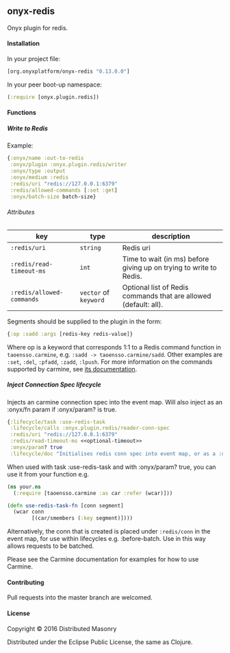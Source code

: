 ## onyx-redis

Onyx plugin for redis.

#### Installation

In your project file:

```clojure
[org.onyxplatform/onyx-redis "0.13.0.0"]
```

In your peer boot-up namespace:

```clojure
(:require [onyx.plugin.redis])
```

#### Functions

##### Write to Redis

Example:

```clojure
{:onyx/name :out-to-redis
 :onyx/plugin :onyx.plugin.redis/writer
 :onyx/type :output
 :onyx/medium :redis
 :redis/uri "redis://127.0.0.1:6379"
 :redis/allowed-commands [:set :get]
 :onyx/batch-size batch-size}
```

###### Attributes

|key                           | type                  | description
|------------------------------|-----------------------|------------
|`:redis/uri`                  | `string`              | Redis uri
|`:redis/read-timeout-ms`      | `int`                 | Time to wait (in ms) before giving up on trying to write to Redis.
|`:redis/allowed-commands`     | `vector` of `keyword` | Optional list of Redis commands that are allowed (default: all).

Segments should be supplied to the plugin in the form:
```clojure
{:op :sadd :args [redis-key redis-value]}
```

Where op is a keyword that corresponds 1:1 to a Redis command function
in `taoensso.carmine`, e.g. `:sadd -> taoensso.carmine/sadd`. Other
examples are `:set`, `:del`, `:pfadd`, `:zadd`, `:lpush`. For more
information on the commands supported by carmine, see
[its documentation](http://ptaoussanis.github.io/carmine/).

##### Inject Connection Spec lifecycle

Injects an carmine connection spec into the event map. Will also inject as an :onyx/fn param if :onyx/param? is true.

```clojure
{:lifecycle/task :use-redis-task
 :lifecycle/calls :onyx.plugin.redis/reader-conn-spec
 :redis/uri "redis://127.0.0.1:6379"
 :redis/read-timeout-ms <<optional-timeout>>
 :onyx/param? true
 :lifecycle/doc "Initialises redis conn spec into event map, or as a :onyx.core/param"}
```

When used with task :use-redis-task and with :onyx/param? true, you can use it from your function e.g.

```clojure
(ns your.ns
  (:require [taoensso.carmine :as car :refer (wcar)]))

(defn use-redis-task-fn [conn segment]
  (wcar conn
        [(car/smembers (:key segment)])))
```

Alternatively, the conn that is created is placed under `:redis/conn` in the
event map, for use within lifecycles e.g. :before-batch. Use in this way allows
requests to be batched.

Please see the Carmine documentation for examples for how to use Carmine.

#### Contributing

Pull requests into the master branch are welcomed.

#### License

Copyright © 2016 Distributed Masonry

Distributed under the Eclipse Public License, the same as Clojure.
